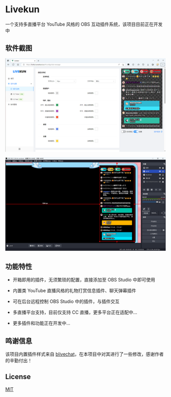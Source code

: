 # Livekun

一个支持多直播平台 YouTube 风格的 OBS 互动插件系统，该项目目前正在开发中

## 软件截图

![WEB](./screenshots/web.png)

![OBS](./screenshots/obs.png)

## 功能特性

* 开箱即用的插件，无须繁琐的配置，直接添加至 OBS Studio 中即可使用

* 内置类 YouTube 直播风格的礼物打赏信息插件、聊天弹幕插件

* 可在后台远程控制 OBS Studio 中的插件，与插件交互

* 多直播平台支持，目前仅支持 CC 直播，更多平台正在适配中...

* 更多插件和功能正在开发中...

## 鸣谢信息

该项目内置插件样式来自 [blivechat](https://github.com/xfgryujk/blivechat)，在本项目中对其进行了一些修改，感谢作者的辛勤付出！

## License

[MIT](LICENSE)
